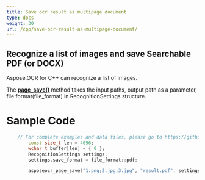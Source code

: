 ```yaml
---
title: Save ocr result as multipage document
type: docs
weight: 30
url: /cpp/save-ocr-result-as-multipage-document/
---
```


## Recognize a list of images and save Searchable PDF (or DOCX)

Aspose.OCR for C++ can recognize a list of images. 

The [**page_save()**](https://reference.aspose.com/ocr/cpp/groupAspose#ga248e71b77ac6dbaf0c80630b2181cf29) method 
takes the input paths, output path as a parameter, file format(file_format) in RecognitionSettings structure. 

# Sample Code 

```cpp
	// For complete examples and data files, please go to https://github.com/aspose-ocr/Aspose.OCR-for-C
		const size_t len = 4096;
		wchar_t buffer[len] = { 0 };
		RecognitionSettings settings;
		settings.save_format = file_format::pdf;

		asposeocr_page_save("1.png;2.jpg;3.jpg", "result.pdf", settings);
```